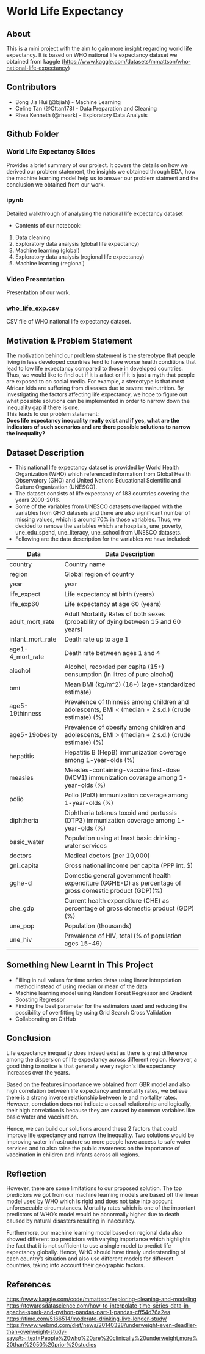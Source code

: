 # World Life Expectancy


## About
This is a mini project with the aim to gain more insight regarding world life expectancy. It is based on WHO national life expectancy dataset we obtained from kaggle (https://www.kaggle.com/datasets/mmattson/who-national-life-expectancy)

## Contributors
- Bong Jia Hui (@bjiah) - Machine Learning
- Celine Tan (@Cttan178) - Data Preparation and Cleaning
- Rhea Kenneth (@rheark) - Exploratory Data Analysis

## Github Folder
### World Life Expectancy Slides
Provides a brief summary of our project. It covers the details on how we derived our problem statement, the insights we obtained through EDA, how the machine learning model help us to answer our problem statment and the conclusion we obtained from our work.

### ipynb
Detailed walkthrough of analysing the national life expectancy dataset
- Contents of our notebook:
1. Data cleaning
2. Exploratory data analysis (global life expectancy)
3. Machine learning (global)
4. Exploratory data analysis (regional life expectancy)
5. Machine learning (regional)

### Video Presentation 
Presentation of our work.

### who_life_exp.csv
CSV file of WHO national life expectancy dataset.


## Motivation & Problem Statement
The motivation behind our problem statement is the stereotype that people living in less developed countries tend to have worse health conditions that lead to low life expectancy compared to those in developed countries. Thus, we would like to find out if it is a fact or if it is just a myth that people are exposed to on social media. For example, a stereotype is that most African kids are suffering from diseases due to severe malnutrition. By investigating the factors affecting life expectancy, we hope to figure out what possible solutions can be implemented in order to narrow down the inequality gap if there is one. <br />
This leads to our problem statement: <br />
**Does life expectancy inequality really exist and if yes, what are the indicators of such scenarios and are there possible solutions to narrow the inequality?**

## Dataset Description
- This national life expectancy dataset is provided by World Health Organization (WHO) which referenced information from Global Health Observatory (GHO) and United Nations Educational Scientific and Culture Organization (UNESCO).
- The dataset consists of life expectancy of 183 countries covering the years 2000-2016.
- Some of the variables from UNESCO datasets overlapped with the variables from GHO datasets and there are also significant number of missing values, which is around 70% in those variables. Thus, we decided to remove the variables which are hospitals, une_poverty, une_edu_spend, une_literacy, une_school from UNESCO datasets.
- Following are the data description for the variables we have included:

| Data            | Data Description                                                                                        |
| -------------   | --------------------------------------------------------------------------------------------------------|             
| country         | Country name                                                                                            |
| region          | Global region of country                                                                                |
| year            | year                                                                                                    |
| life_expect     | Life expectancy at birth (years)                                                                        | 
| life_exp60      | Life expectancy at age 60 (years)                                                                       |
| adult_mort_rate | Adult Mortality Rates of both sexes (probability of dying between 15 and 60 years)                      |
| infant_mort_rate| Death rate up to age 1                                                                                  | 
| age1-4_mort_rate| Death rate between ages 1 and 4                                                                         |
| alcohol         | Alcohol, recorded per capita (15+) consumption (in litres of pure alcohol)                              |
| bmi             | Mean BMI (kg/m^2) (18+) (age-standardized estimate)                                                     |
| age5-19thinness | Prevalence of thinness among children and adolescents, BMI < (median - 2 s.d.) (crude estimate) (%)     |
| age5-19obesity  | Prevalence of obesity among children and adolescents, BMI > (median + 2 s.d.) (crude estimate) (%)      |
| hepatitis       | Hepatitis B (HepB) immunization coverage among 1-year-olds (%)                                          |
| measles         | Measles-containing-vaccine first-dose (MCV1) immunization coverage among 1-year-olds (%)                |
| polio           | Polio (Pol3) immunization coverage among 1-year-olds (%)                                                |
| diphtheria      | Diphtheria tetanus toxoid and pertussis (DTP3) immunization coverage among 1-year-olds (%)              |
| basic_water     | Population using at least basic drinking-water services                                                 |
| doctors         | Medical doctors (per 10,000)                                                                            |
| gni_capita      | Gross national income per capita (PPP int. $)                                                           |
| gghe-d          | Domestic general government health expenditure (GGHE-D) as percentage of gross domestic product (GDP)(%)|
| che_gdp         | Current health expenditure (CHE) as percentage of gross domestic product (GDP) (%)                      |
| une_pop         | Population (thousands)                                                                                  |
| une_hiv         | Prevalence of HIV, total (% of population ages 15-49)                                                   | 

## Something New Learnt in This Project
- Filling in null values for time series datas using linear interpolation method instead of using median or mean of the data
- Machine learning model using Random Forest Regressor and Gradient Boosting Regressor 
- Finding the best parameter for the estimators used and reducing the possibility of overfitting by using Grid Search Cross Validation
- Collaborating on GitHub

## Conclusion
Life expectancy inequality does indeed exist as there is great difference among the dispersion of life expectancy across different region. However, a good thing to notice is that generally every region's life expectancy increases over the years. 

Based on the features importance we obtained from GBR model and also high correlation between life expectancy and mortality rates, we believe there is a strong inverse relationship between le and mortality rates. However, correlation does not indicate a causal relationship and logically, their high correlation is because they are caused by common variables like basic water and vaccination.

Hence, we can build our solutions around these 2 factors that could improve life expectancy and narrow the inequality. Two solutions would be improving water infrastructure so more people have access to safe water services and to also raise the public awareness on the importance of vaccination in children and infants across all regions.

## Reflection
However, there are some limitations to our proposed solution. The top predictors we got from our machine learning models are based off the linear model used by WHO which is rigid and does not take into account unforeseeable circumstances. Mortality rates which is one of the important predictors of WHO’s model would be abnormally higher due to death caused by natural disasters resulting in inaccuracy.

Furthermore, our machine learning model based on regional data also showed different top predictors with varying importance which highlights the fact that it is not sufficient to use a single model to predict life expectancy globally. Hence, WHO should have timely understanding of each country’s situation and also use different models for different countries, taking into account their geographic factors. 


## References
https://www.kaggle.com/code/mmattson/exploring-cleaning-and-modeling
https://towardsdatascience.com/how-to-interpolate-time-series-data-in-apache-spark-and-python-pandas-part-1-pandas-cff54d76a2ea
https://time.com/5166514/moderate-drinking-live-longer-study/
https://www.webmd.com/diet/news/20140328/underweight-even-deadlier-than-overweight-study-says#:~:text=People%20who%20are%20clinically%20underweight,more%20than%2050%20prior%20studies

